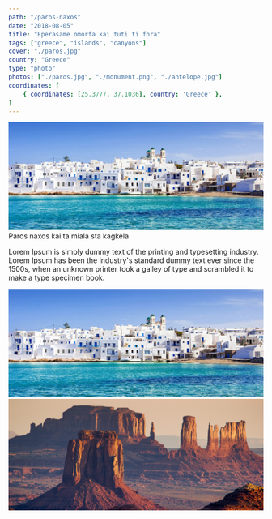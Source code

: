 ```yaml
---
path: "/paros-naxos"
date: "2018-08-05"
title: "Eperasame omorfa kai tuti ti fora"
tags: ["greece", "islands", "canyons"]
cover: "./paros.jpg"
country: "Greece"
type: "photo"
photos: ["./paros.jpg", "./monument.png", "./antelope.jpg"]
coordinates: [
    { coordinates: [25.3777, 37.1036], country: 'Greece' },
]
---
```

![](paros.jpg)
Paros naxos kai ta miala sta kagkela

Lorem Ipsum is simply dummy text of the printing and typesetting industry. Lorem Ipsum has been the industry's standard dummy text ever since the 1500s, when an unknown printer took a galley of type and scrambled it to make a type specimen book.

<photo-composition perline="2" photos='["paros-naxos/paros.jpg", "paros-naxos/monument.png"]'>

![](paros.jpg)
![](monument.png)
</photo-composition>
